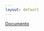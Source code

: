 ```yaml
---
layout: default
---
```

<!--<section class="banner">
    <div class="capa"></div>
    <div class="info">
        <h1 class="display-1 mb-3">Hola Soy Alan Diaz</h1>
        <p>Desarrolador Font-End</p>
        <a href="#sobreMi" class="btn btn-primary">Leer M&#225;s</a>
    </div>
</section>-->

<nav class="nav-doc mb-4">
    <a href="#">Documento</a>
</nav>